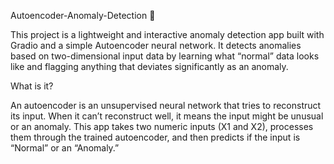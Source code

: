 Autoencoder-Anomaly-Detection 🚨

This project is a lightweight and interactive anomaly detection app built with Gradio and a simple Autoencoder neural network. It detects anomalies based on two-dimensional input data by learning what “normal” data looks like and flagging anything that deviates significantly as an anomaly.

What is it?

An autoencoder is an unsupervised neural network that tries to reconstruct its input. When it can’t reconstruct well, it means the input might be unusual or an anomaly. This app takes two numeric inputs (X1 and X2), processes them through the trained autoencoder, and then predicts if the input is “Normal” or an “Anomaly.”
